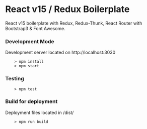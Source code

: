 # React v15 / Redux Boilerplate

React v15 boilerplate with Redux, Redux-Thunk, React Router with Bootstrap3 & Font Awesome.

### Development Mode ###

Development server located on http://localhost:3030

```
	> npm install
	> npm start
```

### Testing ###

```
	> npm test
```

### Build for deployment ###

Deployment files located in /dist/

```
	> npm run build
```